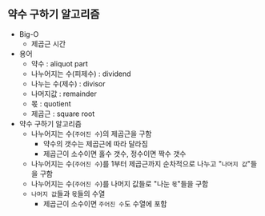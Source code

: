 ## 약수 구하기 알고리즘
- Big-O
  - 제곱근 시간
- 용어
  - 약수 : aliquot part
  - 나누어지는 수(피제수) : dividend
  - 나누는 수(제수) : divisor
  - 나머지값 : remainder
  - 몫 : quotient
  - 제곱근 : square root
- 약수 구하기 알고리즘
  * 나누어지는 수(`주어진 수`)의 제곱근을 구함
    * 약수의 갯수는 제곱근에 따라 달라짐
    * 제곱근이 소수이면 홀수 갯수, 정수이면 짝수 갯수
  * 나누어지는 수(`주어진 수`)를 1부터 제곱근까지 순차적으로 나누고 "`나머지 값`"들을 구함
  * 나누어지는 수(`주어진 수`)를 나머지 값들로 "나눈 `몫`"들을 구함
  * `나머지 값`들과 `몫`들의 수열
    * 제곱근이 소수이면 `주어진 수`도 수열에 포함
